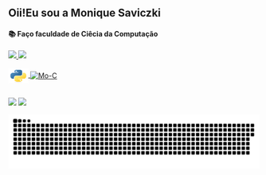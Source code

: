## Oii!Eu sou a Monique Saviczki

#### 📚 Faço faculdade de Ciêcia da Computação
 <div>
 <div style="display: "flex" ">
  <a href="https://github.com/mosaviczki">
  <img height="160em" src="https://github-readme-stats.vercel.app/api?username=mosaviczki&show_icons=true&theme=jolly"/>
  <img height="160em" src="https://github-readme-stats.vercel.app/api/top-langs/?username=mosaviczki&layout=compact&langs_count=7&theme=jolly"/>
</div>
<div style="display: inline_block"><br>
  <img align="center" alt="Mo-Python" height="30" width="40" src="https://raw.githubusercontent.com/devicons/devicon/master/icons/python/python-original.svg">
  <img align="center" alt="Mo-C" height="30" width="40" src="https://icongr.am/devicon/c-original.svg?size=128&color=currentColor">
</div>

##
<div> 
<a href="https://www.instagram.com/monique_saviczki" target="_blank"><img src="https://img.shields.io/badge/-Instagram-%23E4405F?style=for-the-badge&logo=instagram&logoColor=white" target="_blank"></a>
<a href = "mailto:monique_saviczki@hotmail.com"><img src="https://img.shields.io/badge/Microsoft_Outlook-0078D4?style=for-the-badge&logo=microsoft-outlook&logoColor=white"></a>

  ![Snake animation](https://github.com/mosaviczki/mosaviczki/blob/output/github-contribution-grid-snake.svg)
 
</div>
